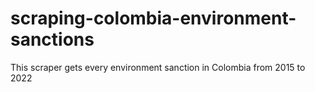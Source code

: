 # scraping-colombia-environment-sanctions
 This scraper gets every environment sanction in Colombia from 2015 to 2022
